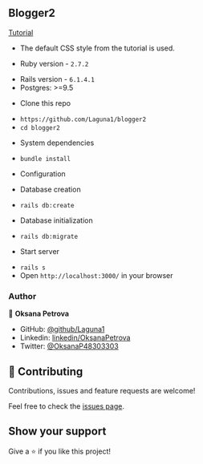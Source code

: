 ## Blogger2

[Tutorial](http://tutorials.jumpstartlab.com/projects/blogger.html#blogger-2)

- The default CSS style from the tutorial is used.

* Ruby version - `2.7.2`
- Rails version - `6.1.4.1`
- Postgres: >=9.5

* Clone this repo
- `https://github.com/Laguna1/blogger2`
- `cd blogger2` 

* System dependencies
- `bundle install`
* Configuration

* Database creation
- `rails db:create`

* Database initialization
- `rails db:migrate`

* Start server
- `rails s`
- Open `http://localhost:3000/` in your browser


### Author

👤 **Oksana Petrova**

- GitHub: [@github/Laguna1](https://github.com/Laguna1)
- Linkedin: [linkedin/OksanaPetrova](https://www.linkedin.com/in/oksana-petrova/)
- Twitter: [@OksanaP48303303](https://twitter.com/P01339534Oksana)

## 🤝 Contributing

Contributions, issues and feature requests are welcome!

Feel free to check the [issues page](https://github.com/Laguna1/blogger2/issues).

## Show your support

Give a ⭐️ if you like this project!